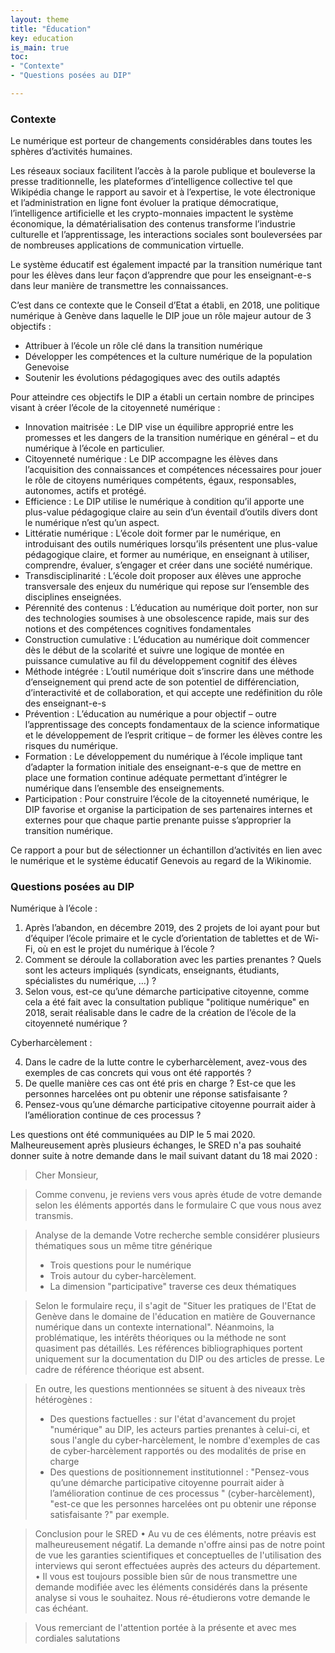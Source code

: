 ```yaml
---
layout: theme
title: "Éducation"
key: education
is_main: true
toc:
- "Contexte"
- "Questions posées au DIP"

---
```


### Contexte

Le numérique est porteur de changements considérables dans toutes les sphères d’activités humaines.

Les réseaux sociaux facilitent l’accès à la parole publique et bouleverse la presse traditionnelle, les plateformes d’intelligence collective tel que Wikipédia change le rapport au savoir et à l’expertise, le vote électronique et l’administration en ligne font évoluer la pratique démocratique, l’intelligence artificielle et les crypto-monnaies impactent le système économique, la dématérialisation des contenus transforme l’industrie culturelle et l’apprentissage, les interactions sociales sont bouleversées par de nombreuses applications de communication virtuelle.

Le système éducatif est également impacté par la transition numérique tant pour les élèves dans leur façon d’apprendre que pour les enseignant-e-s dans leur manière de transmettre les connaissances.

C’est dans ce contexte que le Conseil d’Etat a établi, en 2018, une politique numérique à Genève dans laquelle le DIP joue un rôle majeur autour de 3 objectifs :

-	Attribuer à l’école un rôle clé dans la transition numérique
-	Développer les compétences et la culture numérique de la population Genevoise
-	Soutenir les évolutions pédagogiques avec des outils adaptés

Pour atteindre ces objectifs le DIP a établi un certain nombre de principes visant à créer l’école de la citoyenneté numérique :

-	Innovation maitrisée : Le DIP vise un équilibre approprié entre les promesses et les dangers de la transition numérique en général – et du numérique à l’école en particulier.
-	Citoyenneté numérique : Le DIP accompagne les élèves dans l’acquisition des connaissances et compétences nécessaires pour jouer le rôle de citoyens numériques compétents, égaux, responsables, autonomes, actifs et protégé.
-	Efficience : Le DIP utilise le numérique à condition qu’il apporte une plus-value pédagogique claire au sein d’un éventail d’outils divers dont le numérique n’est qu’un aspect.
-	Littératie numérique : L’école doit former par le numérique, en introduisant des outils numériques lorsqu’ils présentent une plus-value pédagogique claire, et former au numérique, en enseignant à utiliser, comprendre, évaluer, s’engager et créer dans une société numérique.
-	Transdisciplinarité : L’école doit proposer aux élèves une approche transversale des enjeux du numérique qui repose sur l’ensemble des disciplines enseignées.
-	Pérennité des contenus : L’éducation au numérique doit porter, non sur des technologies soumises à une obsolescence rapide, mais sur des notions et des compétences cognitives fondamentales
-	Construction cumulative : L’éducation au numérique doit commencer dès le début de la scolarité et suivre une logique de montée en puissance cumulative au fil du développement cognitif des élèves
-	Méthode intégrée : L’outil numérique doit s’inscrire dans une méthode d’enseignement qui prend acte de son potentiel de différenciation, d’interactivité et de collaboration, et qui accepte une redéfinition du rôle des enseignant-e-s
-	Prévention : L’éducation au numérique a pour objectif – outre l’apprentissage des concepts fondamentaux de la science informatique et le développement de l’esprit critique – de former les élèves contre les risques du numérique.
-	Formation : Le développement du numérique à l’école implique tant d’adapter la formation initiale des enseignant-e-s que de mettre en place une formation continue adéquate permettant d’intégrer le numérique dans l’ensemble des enseignements.
-	Participation : Pour construire l’école de la citoyenneté numérique, le DIP favorise et organise la participation de ses partenaires internes et externes pour que chaque partie prenante puisse s’approprier la transition numérique.

Ce rapport a pour but de sélectionner un échantillon d’activités en lien avec le numérique et le système éducatif Genevois au regard de la Wikinomie. 

### Questions posées au DIP

Numérique à l’école :

1) Après l’abandon, en décembre 2019, des 2 projets de loi ayant pour but d’équiper l’école primaire et le cycle d’orientation de tablettes et de Wi-Fi, où en est le projet du numérique à l’école ?
2) Comment se déroule la collaboration avec les parties prenantes ? Quels sont les acteurs impliqués (syndicats, enseignants, étudiants, spécialistes du numérique, …) ?
3) Selon vous, est-ce qu’une démarche participative citoyenne, comme cela a été fait avec la consultation publique "politique numérique" en 2018, serait réalisable dans le cadre de la création de l’école de la citoyenneté numérique ?

Cyberharcèlement :

4) Dans le cadre de la lutte contre le cyberharcèlement, avez-vous des exemples de cas concrets qui vous ont été rapportés ?
5) De quelle manière ces cas ont été pris en charge ? Est-ce que les personnes harcelées ont pu obtenir une réponse satisfaisante ? 
6) Pensez-vous qu’une démarche participative citoyenne pourrait aider à l’amélioration continue de ces processus ?

Les questions ont été communiquées au DIP le 5 mai 2020. Malheureusement après plusieurs échanges, le SRED n'a pas souhaité donner suite à notre demande dans le mail suivant datant du 18 mai 2020 :

>  Cher Monsieur, 

>  Comme convenu, je reviens vers vous après étude de votre demande selon les éléments apportés dans le formulaire C que vous nous avez transmis. 

>  Analyse de la demande 
>  Votre recherche semble considérer plusieurs thématiques sous un même titre générique 
>  -	Trois questions pour le numérique
>  -	Trois autour du cyber-harcèlement. 
>  -	La dimension "participative" traverse ces deux thématiques 
 
>  Selon le formulaire reçu, il s'agit de "Situer les pratiques de l'Etat de Genève dans le domaine de l'éducation en matière de Gouvernance numérique dans un contexte international". Néanmoins, la problématique, les intérêts théoriques ou la méthode ne sont quasiment pas détaillés. Les références bibliographiques portent uniquement sur la documentation du DIP ou des articles de presse. Le cadre de référence théorique est absent.
 
>  En outre, les questions mentionnées se situent à des niveaux très hétérogènes : 
>  -	Des questions factuelles : sur l'état d'avancement du projet "numérique" au DIP, les acteurs parties prenantes à celui-ci, et sous l'angle du cyber-harcèlement,  le nombre d'exemples de cas de cyber-harcèlement rapportés ou des modalités de prise en charge 
>  -	Des questions de positionnement institutionnel : "Pensez-vous qu’une démarche participative citoyenne pourrait aider à l’amélioration continue de ces processus " (cyber-harcèlement), "est-ce que les personnes harcelées ont pu obtenir une réponse satisfaisante ?" par exemple. 
 
>  Conclusion pour le SRED
>  •	Au vu de ces éléments, notre préavis est malheureusement négatif. La demande n'offre ainsi pas de notre point de vue les garanties scientifiques et conceptuelles de l'utilisation des interviews qui seront effectuées auprès des acteurs du département.
>  •	Il vous est toujours possible bien sûr de nous transmettre une demande modifiée avec les éléments considérés dans la présente analyse si vous le souhaitez. Nous ré-étudierons votre demande le cas échéant.  

>  Vous remerciant de l'attention portée à la présente et avec mes cordiales salutations
 
